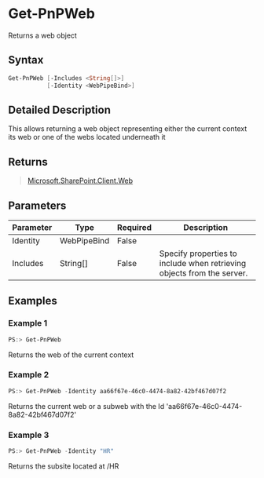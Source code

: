 # Get-PnPWeb
Returns a web object
## Syntax
```powershell
Get-PnPWeb [-Includes <String[]>]
           [-Identity <WebPipeBind>]
```


## Detailed Description
This allows returning a web object representing either the current context its web or one of the webs located underneath it

## Returns
>[Microsoft.SharePoint.Client.Web](https://msdn.microsoft.com/en-us/library/microsoft.sharepoint.client.web.aspx)

## Parameters
Parameter|Type|Required|Description
---------|----|--------|-----------
|Identity|WebPipeBind|False||
|Includes|String[]|False|Specify properties to include when retrieving objects from the server.|
## Examples

### Example 1
```powershell
PS:> Get-PnPWeb
```
Returns the web of the current context

### Example 2
```powershell
PS:> Get-PnPWeb -Identity aa66f67e-46c0-4474-8a82-42bf467d07f2
```
Returns the current web or a subweb with the Id 'aa66f67e-46c0-4474-8a82-42bf467d07f2'

### Example 3
```powershell
PS:> Get-PnPWeb -Identity "HR"
```
Returns the subsite located at /HR
